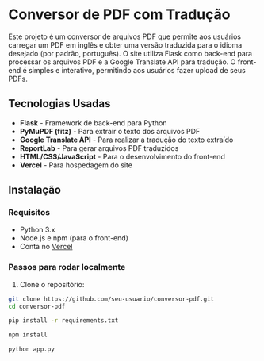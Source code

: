# Conversor de PDF com Tradução

Este projeto é um conversor de arquivos PDF que permite aos usuários carregar um PDF em inglês e obter uma versão traduzida para o idioma desejado (por padrão, português). O site utiliza Flask como back-end para processar os arquivos PDF e a Google Translate API para tradução. O front-end é simples e interativo, permitindo aos usuários fazer upload de seus PDFs.

## Tecnologias Usadas

- **Flask** - Framework de back-end para Python
- **PyMuPDF (fitz)** - Para extrair o texto dos arquivos PDF
- **Google Translate API** - Para realizar a tradução do texto extraído
- **ReportLab** - Para gerar arquivos PDF traduzidos
- **HTML/CSS/JavaScript** - Para o desenvolvimento do front-end
- **Vercel** - Para hospedagem do site

## Instalação

### Requisitos

- Python 3.x
- Node.js e npm (para o front-end)
- Conta no [Vercel](https://vercel.com/)

### Passos para rodar localmente

1. Clone o repositório:

```bash
git clone https://github.com/seu-usuario/conversor-pdf.git
cd conversor-pdf

pip install -r requirements.txt

npm install

python app.py


